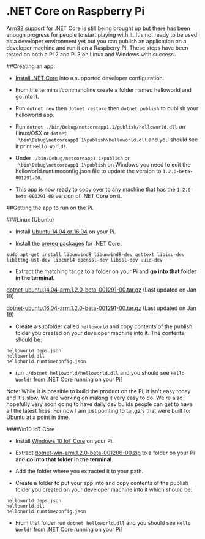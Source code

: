 # .NET Core on Raspberry Pi

Arm32 support for .NET Core is still being brought up but there has been enough progress for people to start playing with it. 
It's not ready to be used as a developer environment yet but you can publish an application on a developer machine and run it on a Raspberry Pi. 
These steps have been tested on both a Pi 2 and Pi 3 on Linux and Windows with success.

##Creating an app:

* [Install .NET Core](http://dotnet.github.io/getting-started/) into a supported developer configuration.

* From the terminal/commandline create a folder named helloworld and go into it.

* Run `dotnet new` then `dotnet restore` then `dotnet publish` to publish your helloworld app.

* Run `dotnet ./bin/Debug/netcoreapp1.1/publish/helloworld.dll` on Linux/OSX or `dotnet .\bin\Debug\netcoreapp1.1\publish\helloworld.dll` and you should see it print `Hello World!`.

* Under `./bin/Debug/netcoreapp1.1/publish` or `.\bin\Debug\netcoreapp1.1\publish` on Windows you need to edit the helloworld.runtimeconfig.json file to update the version to `1.2.0-beta-001291-00`.

* This app is now ready to copy over to any machine that has the `1.2.0-beta-001291-00` version of .NET Core on it.

##Getting the app to run on the Pi.

###Linux (Ubuntu)

* Install [Ubuntu 14.04 or 16.04](https://www.raspberrypi.org/downloads/) on your Pi.

* Install the [prereq packages](https://github.com/dotnet/core/blob/master/Documentation/prereqs.md) for .NET Core. 

`sudo apt-get install libunwind8 libunwind8-dev gettext libicu-dev liblttng-ust-dev libcurl4-openssl-dev libssl-dev uuid-dev`

* Extract the matching tar.gz to a folder on your Pi and **go into that folder in the terminal**.

[dotnet-ubuntu.14.04-arm.1.2.0-beta-001291-00.tar.gz](https://github.com/dotnet/core-setup/files/716354/dotnet-ubuntu.14.04-arm.1.2.0-beta-001291-00.tar.gz) (Last updated on Jan 19)

[dotnet-ubuntu.16.04-arm.1.2.0-beta-001291-00.tar.gz](https://github.com/dotnet/core-setup/files/716356/dotnet-ubuntu.16.04-arm.1.2.0-beta-001291-00.tar.gz) (Last updated on Jan 19)

* Create a subfolder called `helloworld` and copy contents of the publish folder you created on your developer machine into it. The contents should be:

```
helloworld.deps.json
helloworld.dll
hellohorld.runtimeconfig.json
```

* run `./dotnet helloworld/helloworld.dll` and you should see `Hello World!` from .NET Core running on your Pi!

Note: While it is possible to build the product on the Pi, it isn't easy today and it's slow. We are working on making it very easy to do. 
We're also hopefully very soon going to have daily dev builds people can get to have all the latest fixes. 
For now I am just pointing to tar.gz's that were built for Ubuntu at a point in time.

###Win10 IoT Core

* Install [Windows 10 IoT Core](https://developer.microsoft.com/en-us/windows/iot/GetStarted) on your Pi.

* Extract [dotnet-win-arm.1.2.0-beta-001206-00.zip](https://dotnetcli.blob.core.windows.net/dotnet/master/Binaries/1.2.0-beta-001206-00/dotnet-win-arm.1.2.0-beta-001206-00.zip) to a folder on your Pi and **go into that folder in the terminal**.

* Add the folder where you extracted it to your path.

* Create a folder to put your app into and copy contents of the publish folder you created on your developer machine into it which should be:

```
helloworld.deps.json
helloworld.dll
hellohorld.runtimeconfig.json
```

* From that folder run `dotnet helloworld.dll` and you should see `Hello World!` from .NET Core running on your Pi!
